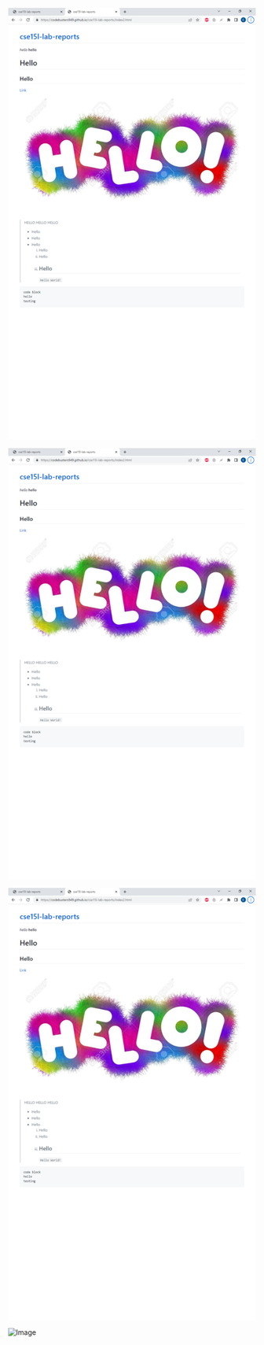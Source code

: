 ![Image](images/cse15l-lab-reports-1.png)

![Image](https://raw.githubusercontent.com/air-wickvu/cse15l-lab-reports/main/images/cse15l-lab-reports-1.png)

![Image](https://github.com/air-wickvu/cse15l-lab-reports/blob/main/images/cse15l-lab-reports-1.png)

![Image]("C:\Users\erick\Videos\Captures\cse15l-lab-reports-1.png")

